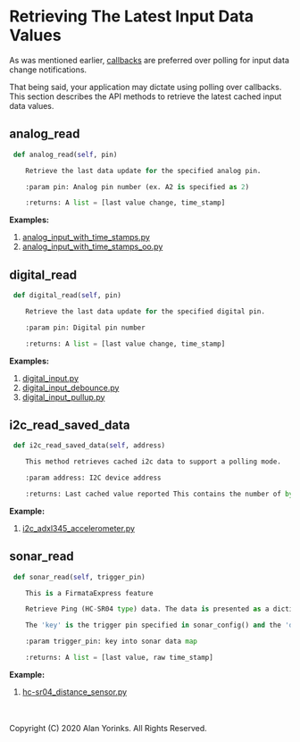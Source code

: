 # Retrieving The Latest Input Data Values
As was mentioned earlier, 
[callbacks](../polling/#using-callbacks-instead-of-polling) are preferred over 
polling for input data change notifications.

That being said, your application may dictate using polling over callbacks. This section
describes the API methods to retrieve the latest cached input data values.

## analog_read
```python
 def analog_read(self, pin)

    Retrieve the last data update for the specified analog pin.

    :param pin: Analog pin number (ex. A2 is specified as 2)

    :returns: A list = [last value change, time_stamp]
```

**Examples:**

1. [analog_input_with_time_stamps.py](https://github.com/MrYsLab/pymata4/blob/master/examples/analog_input_with_time_stamps.py)
2. [analog_input_with_time_stamps_oo.py](https://github.com/MrYsLab/pymata4/blob/master/examples/analog_input_with_time_stamps_oo.py)

## digital_read
```python
 def digital_read(self, pin)

    Retrieve the last data update for the specified digital pin.

    :param pin: Digital pin number

    :returns: A list = [last value change, time_stamp]

``` 
**Examples:**

1. [digital_input.py](https://github.com/MrYsLab/pymata4/blob/master/examples/digital_input.py)
2. [digital_input_debounce.py](https://github.com/MrYsLab/pymata4/blob/master/examples/digital_input_debounce.py)
3. [digital_input_pullup.py](https://github.com/MrYsLab/pymata4/blob/master/examples/digital_input_pullup.py) 

## i2c_read_saved_data
```python
 def i2c_read_saved_data(self, address)

    This method retrieves cached i2c data to support a polling mode.

    :param address: I2C device address

    :returns: Last cached value reported This contains the number of bytes requested followed by the time_stamp.
```
**Example:**

1. [i2c_adxl345_accelerometer.py](https://github.com/MrYsLab/pymata4/blob/master/examples/i2c_adxl345_accelerometer.py)


## sonar_read
```python
 def sonar_read(self, trigger_pin)

    This is a FirmataExpress feature

    Retrieve Ping (HC-SR04 type) data. The data is presented as a dictionary.

    The 'key' is the trigger pin specified in sonar_config() and the 'data' is the current measured distance (in centimeters) for that pin. If there is no data, the value is set to None.

    :param trigger_pin: key into sonar data map

    :returns: A list = [last value, raw time_stamp]
```
**Example:**
1. [hc-sr04_distance_sensor.py](https://github.com/MrYsLab/pymata4/blob/master/examples/hc-sr04_distance_sensor.py)


<br>
<br>
Copyright (C) 2020 Alan Yorinks. All Rights Reserved.
